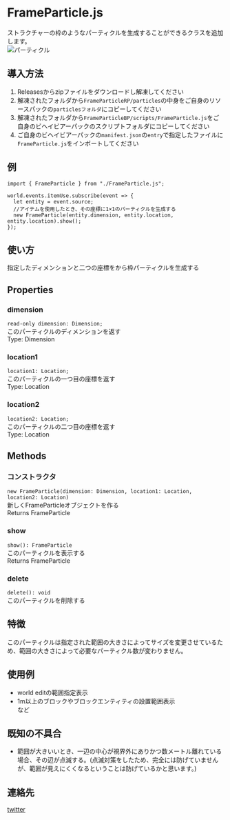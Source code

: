 # FrameParticle.js
 ストラクチャーの枠のようなパーティクルを生成することができるクラスを追加します。  
 ![パーティクル](https://i.imgur.com/qFfWQiF.png, "パーティクル")  

## 導入方法  
  1. Releasesからzipファイルをダウンロードし解凍してください  
  2. 解凍されたフォルダから`FrameParticleRP/particles`の中身をご自身のリソースパックの`particlesフォルダ`にコピーしてください  
  3. 解凍されたフォルダから`FrameParticleBP/scripts/FrameParticle.js`をご自身のビヘイビアーパックのスクリプトフォルダにコピーしてください  
  4. ご自身のビヘイビアーパックの`manifest.json`の`entry`で指定したファイルに`FrameParticle.js`をインポートしてください  

## 例  
```
import { FrameParticle } from "./FrameParticle.js";

world.events.itemUse.subscribe(event => {
  let entity = event.source;
  //アイテムを使用したとき、その座標に1×1のパーティクルを生成する
  new FrameParticle(entity.dimension, entity.location, entity.location).show();
});
```

## 使い方
指定したディメンションと二つの座標をから枠パーティクルを生成する  

## Properties
### dimension  
```read-only dimension: Dimension;```  
このパーティクルのディメンションを返す  
Type: Dimension  

### location1  
```location1: Location;```  
このパーティクルの一つ目の座標を返す  
Type: Location  

### location2  
```location2: Location;```  
このパーティクルの二つ目の座標を返す  
Type: Location  

## Methods
### コンストラクタ  
```new FrameParticle(dimension: Dimension, location1: Location, location2: Location)```  
新しくFrameParticleオブジェクトを作る  
Returns FrameParticle  

### show
```show(): FrameParticle```  
このパーティクルを表示する  
Returns FrameParticle  

### delete
```delete(): void```  
このパーティクルを削除する  

## 特徴  
このパーティクルは指定された範囲の大きさによってサイズを変更させているため、範囲の大きさによって必要なパーティクル数が変わりません。  

## 使用例  
- world editの範囲指定表示  
- 1m以上のブロックやブロックエンティティの設置範囲表示  
など  

## 既知の不具合 
- 範囲が大きいいとき、一辺の中心が視界外にありかつ数メートル離れている場合、その辺が点滅する。(点滅対策をしたため、完全には防げていませんが、範囲が見えにくくなるということは防げているかと思います。)   

## 連絡先  
 [twitter](https://twitter.com/momonstera)
